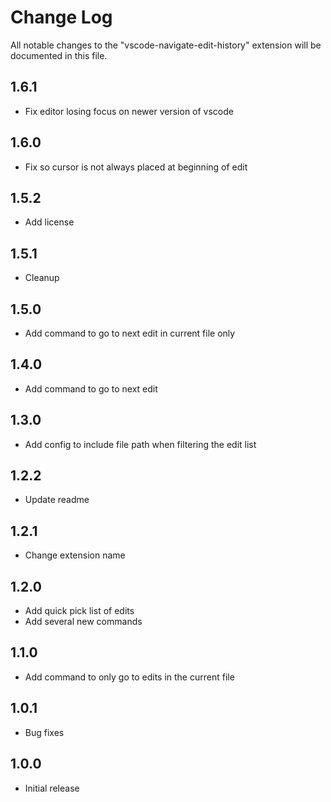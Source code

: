 # Change Log

All notable changes to the "vscode-navigate-edit-history" extension will be documented in this file.

## 1.6.1

- Fix editor losing focus on newer version of vscode

## 1.6.0

- Fix so cursor is not always placed at beginning of edit

## 1.5.2

- Add license

## 1.5.1

- Cleanup

## 1.5.0

- Add command to go to next edit in current file only

## 1.4.0

- Add command to go to next edit

## 1.3.0

- Add config to include file path when filtering the edit list

## 1.2.2

- Update readme

## 1.2.1

- Change extension name

## 1.2.0

- Add quick pick list of edits
- Add several new commands

## 1.1.0

- Add command to only go to edits in the current file

## 1.0.1

- Bug fixes

## 1.0.0

- Initial release
